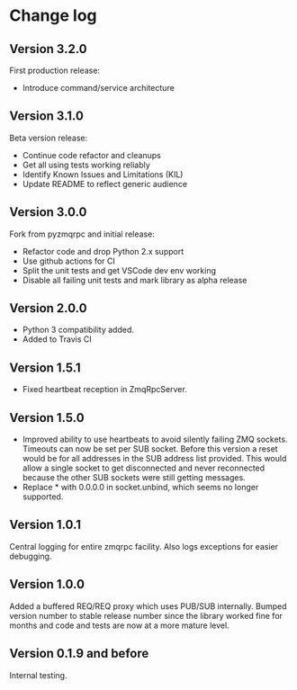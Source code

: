 
# Change log

## Version 3.2.0

First production release:

* Introduce command/service architecture

## Version 3.1.0

Beta version release:

* Continue code refactor and cleanups
* Get all using tests working reliably
* Identify Known Issues and Limitations (KIL)
* Update README to reflect generic audience

## Version 3.0.0

Fork from pyzmqrpc and initial release:

* Refactor code and drop Python 2.x support
* Use github actions for CI
* Split the unit tests and get VSCode dev env working
* Disable all failing unit tests and mark library as alpha release

## Version 2.0.0

* Python 3 compatibility added.
* Added to Travis CI

## Version 1.5.1

* Fixed heartbeat reception in ZmqRpcServer.

## Version 1.5.0

* Improved ability to use heartbeats to avoid silently failing ZMQ sockets.
Timeouts can now be set per SUB socket.
Before this version a reset would be for all addresses in the SUB address
list provided.
This would allow a single socket to get disconnected and never
reconnected because the other SUB sockets were still getting messages.
* Replace * with 0.0.0.0 in socket.unbind, which seems no longer supported.

## Version 1.0.1

Central logging for entire zmqrpc facility. Also logs exceptions for easier
debugging.

## Version 1.0.0

Added a buffered REQ/REQ proxy which uses PUB/SUB internally.
Bumped version number to stable release number since the library worked
fine for months and code and tests are now at a more mature level.

## Version 0.1.9 and before

Internal testing.
